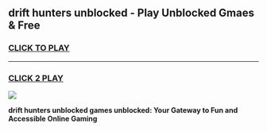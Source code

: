 
## drift hunters unblocked - Play Unblocked Gmaes & Free
<h3>
<a href="https://premium.freeplayer.one?title=drift_hunters_unblocked&ref=20F">CLICK TO PLAY</a></h3>
<hr>

<h3>
<a href="https://premium.freeplayer.one?title=drift_hunters_unblocked&ref=20F">CLICK 2 PLAY</a>
  
</h3>

<a href="https://premium.freeplayer.one?title=drift_hunters_unblocked&ref=20F/"><img src="https://clearcache.store/games.png"></a>


**drift hunters unblocked games unblocked: Your Gateway to Fun and Accessible Online Gaming**

